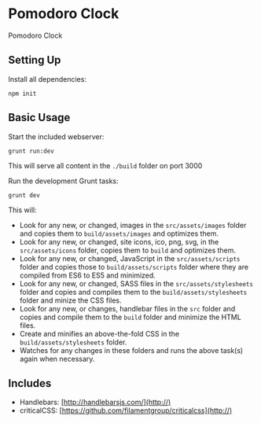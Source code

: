 # Pomodoro Clock

Pomodoro Clock

## Setting Up

Install all dependencies:

```shell
npm init
```

## Basic Usage

Start the included webserver:

```shell
grunt run:dev
```

This will serve all content in the `./build` folder on port 3000

Run the development Grunt tasks:

```shell
grunt dev
```

This will:

- Look for any new, or changed, images in the `src/assets/images` folder and copies them to `build/assets/images` and optimizes them.
- Look for any new, or changed, site icons, ico, png, svg, in the `src/assets/icons` folder, copies them to `build` and optimizes them.
- Look for any new, or changed, JavaScript in the `src/assets/scripts` folder and copies those to `build/assets/scripts` folder where they are compiled from ES6 to ES5 and minimized.
- Look for any new, or changed, SASS files in the `src/assets/stylesheets` folder and copies and compiles them to the `build/assets/stylesheets` folder and minize the CSS files.
- Look for any new, or changes, handlebar files in the `src` folder and copies and compile them to the `build` folder and minimize the HTML files.
- Create and minifies an above-the-fold CSS in the `build/assets/stylesheets` folder.
- Watches for any changes in these folders and runs the above task(s) again when necessary.

## Includes

- Handlebars: [http://handlebarsjs.com/](http://)
- criticalCSS: [https://github.com/filamentgroup/criticalcss](http://)

